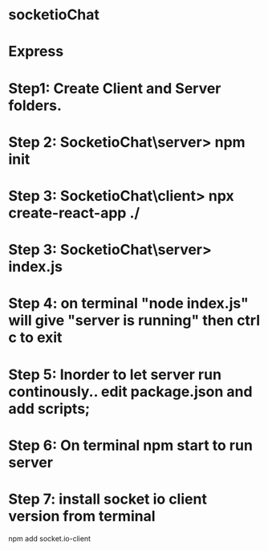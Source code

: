 # socketioChat
# Express

# Step1: Create Client and Server folders.
# Step 2: SocketioChat\server> npm init 
# Step 3: SocketioChat\client> npx create-react-app ./
# Step 3: SocketioChat\server> index.js
# Step 4: on terminal "node index.js" will give "server is running" then ctrl c to exit
# Step 5: Inorder to let server run continously.. edit package.json and add scripts;
# Step 6: On terminal npm start to run server
# Step 7: install socket io client version from terminal
npm add socket.io-client


    
